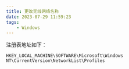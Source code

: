 ```yaml
---
title: 更改无线网络名称
date: 2023-07-29 11:59:23
tags:
    - Windows
---
```


注册表地址如下：

```text
HKEY_LOCAL_MACHINE\SOFTWARE\Microsoft\Windows NT\CurrentVersion\NetworkList\Profiles
```

